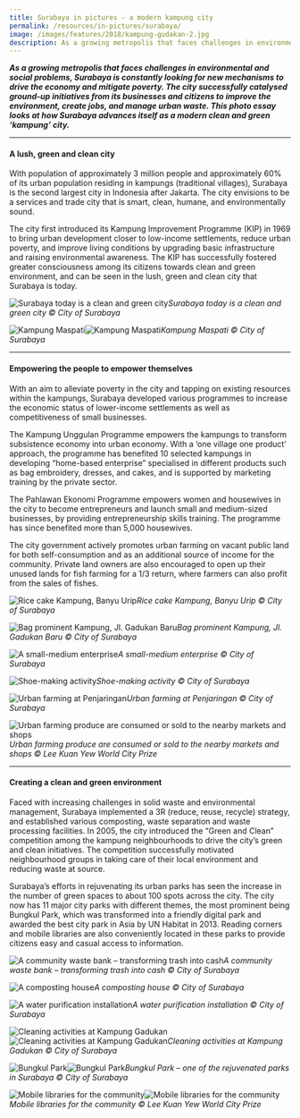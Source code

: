 ```yaml
---
title: Surabaya in pictures - a modern kampung city
permalink: /resources/in-pictures/surabaya/
image: /images/features/2018/kampung-gudakan-2.jpg
description: As a growing metropolis that faces challenges in environmental and social problems, Surabaya is constantly looking for new mechanisms to drive the economy and mitigate poverty. The city successfully catalysed ground-up initiatives from its businesses and citizens to improve the environment, create jobs, and manage urban waste. This photo essay looks at how Surabaya advances itself as a modern clean and green ‘kampung’ city.
---
```


***As a growing metropolis that faces challenges in environmental and social problems, Surabaya is constantly looking for new mechanisms to drive the economy and mitigate poverty. The city successfully catalysed ground-up initiatives from its businesses and citizens to improve the environment, create jobs, and manage urban waste. This photo essay looks at how Surabaya advances itself as a modern clean and green ‘kampung’ city.***

---

#### **A lush, green and clean city**

With population of approximately 3 million people and approximately 60% of its urban population residing in kampungs (traditional villages), Surabaya is the second largest city in Indonesia after Jakarta. The city envisions to be a services and trade city that is smart, clean, humane, and environmentally sound. 

The city first introduced its Kampung Improvement Programme (KIP) in 1969 to bring urban development closer to low-income settlements, reduce urban poverty, and improve living conditions by upgrading basic infrastructure and raising environmental awareness. The KIP has successfully fostered greater consciousness among its citizens towards clean and green environment, and can be seen in the lush, green and clean city that Surabaya is today. 

![Surabaya today is a clean and green city](/images/features/2018/surabaya-today.jpg/)*Surabaya today is a clean and green city © City of Surabaya*

![Kampung Maspati](/images/features/2018/kampung-maspati-1.jpg/)![Kampung Maspati](/images/features/2018/kumpung-maspati-2.jpg/)*Kampung Maspati © City of Surabaya*

---

#### **Empowering the people to empower themselves** 

With an aim to alleviate poverty in the city and tapping on existing resources within the kampungs, Surabaya developed various programmes to increase the economic status of lower-income settlements as well as competitiveness of small businesses. 

The Kampung Unggulan Programme empowers the kampungs to transform subsistence economy into urban economy. With a ‘one village one product’ approach, the programme has benefited 10 selected kampungs in developing “home-based enterprise” specialised in different products such as bag embroidery, dresses, and cakes, and is supported by marketing training by the private sector. 

The Pahlawan Ekonomi Programme empowers women and housewives in the city to become entrepreneurs and launch small and medium-sized businesses, by providing entrepreneurship skills training. The programme has since benefited more than 5,000 housewives. 

The city government actively promotes urban farming on vacant public land for both self-consumption and as an additional source of income for the community. Private land owners are also encouraged to open up their unused lands for fish farming for a 1/3 return, where farmers can also profit from the sales of fishes. 

![Rice cake Kampung, Banyu Urip](/images/features/2018/bunyu-urip.jpg/)*Rice cake Kampung, Banyu Urip © City of Surabaya*

![Bag prominent Kampung, Jl. Gadukan Baru](/images/features/2018/bag-prominent-kampung.jpg/)*Bag prominent Kampung, Jl. Gadukan Baru © City of Surabaya*

![A small-medium enterprise](/images/features/2018/surabaya-sme.jpg/)*A small-medium enterprise © City of Surabaya*

![Shoe-making activity](/images/features/2018/surabaya-shoe-making.jpg/)*Shoe-making activity © City of Surabaya*

![Urban farming at Penjaringan](/images/features/2018/penjaringan.jpg/)*Urban farming at Penjaringan © City of Surabaya*

![Urban farming produce are consumed or sold to the nearby markets and shops](/images/features/2018/surabaya-urban-farming.jpg/)*Urban farming produce are consumed or sold to the nearby markets and shops © Lee Kuan Yew World City Prize*

---

#### **Creating a clean and green environment**

Faced with increasing challenges in solid waste and environmental management, Surabaya implemented a 3R (reduce, reuse, recycle) strategy, and established various composting, waste separation and waste processing facilities. In 2005, the city introduced the “Green and Clean” competition among the kampung neighbourhoods to drive the city’s green and clean initiatives. The competition successfully motivated neighbourhood groups in taking care of their local environment and reducing waste at source. 

Surabaya’s efforts in rejuvenating its urban parks has seen the increase in the number of green spaces to about 100 spots across the city. The city now has 11 major city parks with different themes, the most prominent being Bungkul Park, which was transformed into a friendly digital park and awarded the best city park in Asia by UN Habitat in 2013. Reading corners and mobile libraries are also conveniently located in these parks to provide citizens easy and casual access to information. 

![A community waste bank – transforming trash into cash](/images/features/2018/surabaya-waste-bank.jpg/)*A community waste bank – transforming trash into cash © City of Surabaya*

![A composting house](/images/features/2018/surabaya-composting.jpg/)*A composting house © City of Surabaya*

![A water purification installation](/images/features/2018/surabaya-water-purification.jpg/)*A water purification installation © City of Surabaya*

![Cleaning activities at Kampung Gadukan](/images/features/2018/kampung-gudakan-1.jpg/)![Cleaning activities at Kampung Gadukan](/images/features/2018/kampung-gudakan-2.jpg/)*Cleaning activities at Kampung Gadukan © City of Surabaya*

![Bungkul Park](/images/features/2018/bungkul-park-1.jpg/)![Bungkul Park](/images/features/2018/bungkul-park-2.jpg/)*Bungkul Park – one of the rejuvenated parks in Surabaya © City of Surabaya*

![Mobile libraries for the community](/images/features/2018/surabaya-mobile-library-1.jpg/)![Mobile libraries for the community](/images/features/2018/surabaya-mobile-library-2.jpg/)*Mobile libraries for the community © Lee Kuan Yew World City Prize*
